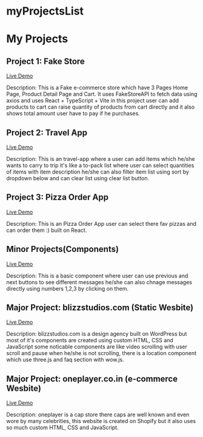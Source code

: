 # myProjectsList

# My Projects

## Project 1: Fake Store
[Live Demo](https://hocalwire-ecommerce-task.vercel.app/) 

Description: This is a Fake e-commerce store which have 3 Pages Home Page, Product Detail Page and Cart. It uses FakeStoreAPI to fetch data using axios and uses React + TypeScript + Vite in this project user can add products to cart can raise quantity of products from cart directly and it also shows total amount user have to pay if he purchases.

## Project 2: Travel App
[Live Demo](https://travel-app-virid-psi.vercel.app/) 

Description: This is an travel-app where a user can add items which he/she wants to carry to trip it's like a to-pack list where user can select quantities of items with item description he/she can also filter item list using sort by dropdown below and can clear list using clear list button.

## Project 3: Pizza Order App
[Live Demo](https://fast-pizza-theta.vercel.app/)

Description: This is an Pizza Order App user can select there fav pizzas and can order them :) built on React.
## Minor Projects(Components)
[Live Demo](https://steps-app-delta.vercel.app/)

Description: This is a basic component where user can use previous and next buttons to see different messages he/she can also chnage messages directly using numbers 1,2,3 by clicking on them.

## Major Project: blizzstudios.com (Static Wesbite)
[Live Demo](https://blizzstudios.com)

Description: blizzstudios.com is a design agency built on WordPress but most of it's components are created using custom HTML, CSS and JavaScript some noticable components are like video scrolling with user scroll and pause when he/she is not scrolling, there is a location component which use three.js and faq section with wow.js.

## Major Project: oneplayer.co.in (e-commerce Wesbite)
[Live Demo](https://oneplayer.co.in)

Description: oneplayer is a cap store there caps are well known and even wore by many celebrities, this website is created on Shopify but it also uses so much custom HTML, CSS and JavaScript. 



